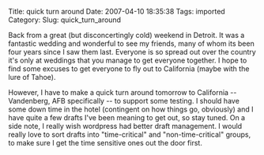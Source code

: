 Title: quick turn around
Date: 2007-04-10 18:35:38
Tags: imported
Category: 
Slug: quick_turn_around


<p class="dc">Back from a great (but disconcertingly cold) weekend in Detroit.  It was a fantastic wedding and wonderful to see my friends, many of whom its been four years since I saw them last.  Everyone is so spread out over the country it's only at weddings that you manage to get everyone together.  I hope to find some excuses to get everyone to fly out to California (maybe with the lure of Tahoe).</p>
However, I have to make a quick turn around tomorrow to California -- Vandenberg, AFB specifically -- to support some testing.  I should have some down time in the hotel (contingent on how things go, obviously) and I have quite a few drafts I've been meaning to get out, so stay tuned.  On a side note, I really wish wordpress had better draft management.  I would really love to sort drafts into "time-critical" and "non-time-critical" groups, to make sure I get the time sensitive ones out the door first.
